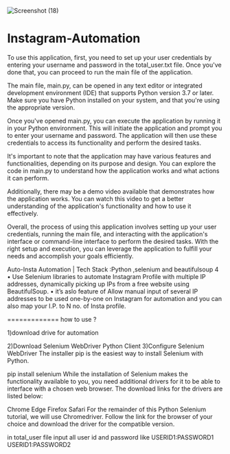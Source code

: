 
![Screenshot (18)](https://github.com/Ashwanigupta9125/Instagram-Automation/assets/68058110/4d5ab3cf-ee8b-4e6f-b959-826c86b2a253)

# Instagram-Automation
To use this application, first, you need to set up your user credentials by entering your username and password
 in the total_user.txt file. Once you've done that, you can proceed to run the main file of the application.

The main file, main.py, can be opened in any text editor or integrated development environment (IDE) that
 supports Python version 3.7 or later. Make sure you have Python installed on your system, and that you're using 
the appropriate version.

Once you've opened main.py, you can execute the application by running it in your Python environment.
 This will initiate the application and prompt you to enter your username and password. 
The application will then use these credentials to access its functionality and perform the desired tasks.

It's important to note that the application may have various features and functionalities,
 depending on its purpose and design. You can explore the code in main.py to understand how 
the application works and what actions it can perform.

Additionally, there may be a demo video available that demonstrates how the application works. 
You can watch this video to get a better understanding of the application's functionality and how to use it effectively.

Overall, the process of using this application involves setting up your user credentials, 
running the main file, and interacting with the application's interface or command-line interface to perform the desired tasks.
 With the right setup and execution, you can leverage the application to fulfill your needs and accomplish your goals efficiently.


Auto-Insta Automation | Tech Stack :Python ,selenium and beautifulsoup 4
• Use Selenium libraries to automate Instagram Profile with multiple IP addresses, dynamically picking up IPs from a free website
using BeautifulSoup.
• it’s aslo feature of Allow manual input of several IP addresses to be used one-by-one on Instagram for automation and you can also map your I.P. to N no. of Insta profile.

=============
how to use ?

1)download drive for automation 


2)Download Selenium WebDriver Python Client
3)Configure Selenium WebDriver
The installer pip is the easiest way to install Selenium with Python.

pip install selenium
While the installation of Selenium makes the functionality available to you, you need additional drivers for it to be able to interface with a chosen web browser. The download links for the drivers are listed below:

Chrome
Edge
Firefox
Safari
For the remainder of this Python Selenium tutorial, we will use Chromedriver. Follow the link for the browser of your choice and download the driver for the compatible version.

in total_user file input all user id and password like 
USERID1:PASSWORD1
USERID1:PASSWORD2



